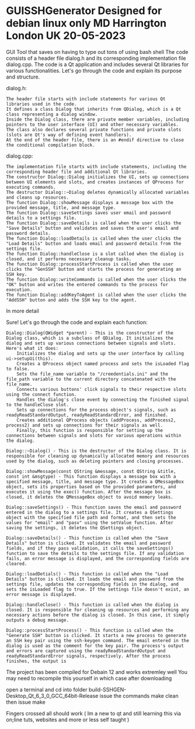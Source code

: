 # GUISSHGenerator Designed for debian linux only  MD Harrington London UK 20-05-2023 
GUI Tool  that saves on having to type out tons of  using bash shell
The code  consists of a header file dialog.h and its corresponding implementation file dialog.cpp. The code is a  Qt application and includes several Qt libraries for various functionalities. Let's go through the code and explain its purpose and structure.

dialog.h:

    The header file starts with include statements for various Qt libraries used in the code.
    It defines a class Dialog that inherits from QDialog, which is a Qt class representing a dialog window.
    Inside the Dialog class, there are private member variables, including pointers to the user interface (UI) and other necessary variables.
    The class also declares several private functions and private slots (slots are Qt's way of defining event handlers).
    At the end of the header file, there is an #endif directive to close the conditional compilation block.

dialog.cpp:

    The implementation file starts with include statements, including the corresponding header file and additional Qt libraries.
    The constructor Dialog::Dialog initializes the UI, sets up connections between UI elements and slots, and creates instances of QProcess for executing commands.
    The destructor Dialog::~Dialog deletes dynamically allocated variables and cleans up resources.
    The function Dialog::showMessage displays a message box with the provided message, title, and message type.
    The function Dialog::saveSettings saves user email and password details to a settings file.
    The function Dialog::saveDetails is called when the user clicks the "Save Details" button and validates and saves the user's email and password details.
    The function Dialog::loadDetails is called when the user clicks the "Load Details" button and loads email and password details from the settings file.
    The function Dialog::handleClose is a slot called when the dialog is closed, and it performs necessary cleanup tasks.
    The function Dialog::processStartProcess is called when the user clicks the "GenSSH" button and starts the process for generating an SSH key.
    The function Dialog::writeCommands is called when the user clicks the "OK" button and writes the entered commands to the process for execution.
    The function Dialog::addKeyToAgent is called when the user clicks the "AddSSH" button and adds the SSH key to the agent.

In more detail 

Sure! Let's go through the code and explain each function:

    Dialog::Dialog(QWidget *parent) - This is the constructor of the Dialog class, which is a subclass of QDialog. It initializes the dialog and sets up various connections between signals and slots. Here's what it does:
        Initializes the dialog and sets up the user interface by calling ui->setupUi(this).
        Creates a QProcess object named process and sets the isLoaded flag to false.
        Sets the file_name variable to "/creedentials.ini" and the file_path variable to the current directory concatenated with the file_name.
        Connects various buttons' click signals to their respective slots using the connect function.
        Handles the dialog's close event by connecting the finished signal to the handleClose slot.
        Sets up connections for the process object's signals, such as readyReadStandardOutput, readyReadStandardError, and finished.
        Creates additional QProcess objects (addProcess, addProcess2, process2) and sets up connections for their signals as well.
        Finally, this function is responsible for setting up the connections between signals and slots for various operations within the dialog.

    Dialog::~Dialog() - This is the destructor of the Dialog class. It is responsible for cleaning up dynamically allocated memory and resources used by the dialog, such as deleting pointers and closing processes.

    Dialog::showMessage(const QString &message, const QString &title, const int &msgtype) - This function displays a message box with a specified message, title, and message type. It creates a QMessageBox object, sets its properties based on the provided parameters, and executes it using the exec() function. After the message box is closed, it deletes the QMessageBox object to avoid memory leaks.

    Dialog::saveSettings() - This function saves the email and password entered in the dialog to a settings file. It creates a QSettings object with the specified file path and format, and then sets the values for "email" and "pasv" using the setValue function. After saving the settings, it deletes the QSettings object.

    Dialog::saveDetails() - This function is called when the "Save Details" button is clicked. It validates the email and password fields, and if they pass validation, it calls the saveSettings() function to save the details to the settings file. If any validation fails, an error message is displayed, and the corresponding fields are cleared.

    Dialog::loadDetials() - This function is called when the "Load Details" button is clicked. It loads the email and password from the settings file, updates the corresponding fields in the dialog, and sets the isLoaded flag to true. If the settings file doesn't exist, an error message is displayed.

    Dialog::handleClose() - This function is called when the dialog is closed. It is responsible for cleaning up resources and performing any necessary actions before the dialog is closed. In this case, it simply outputs a debug message.

    Dialog::processStartProcess() - This function is called when the "Generate SSH" button is clicked. It starts a new process to generate an SSH key pair using the ssh-keygen command. The email entered in the dialog is used as the comment for the key pair. The process's output and errors are captured using the readyReadStandardOutput and readyReadStandardError signals, respectively. After the process finishes, the output is




The project has been  compiled for Debain 12  and works extremley well  You may  need to recompile this  yourself  in which  case  after downloading 

open a  terminal and cd into  folder  build-SSHGEN-Desktop_Qt_6_3_0_GCC_64bit-Release
issue  the commands make clean 
then issue make 

Fingers  crossed all should work  ( Im a new to qt  and still learning  this via on;line tuts, websites and  more or less self taught ) 


